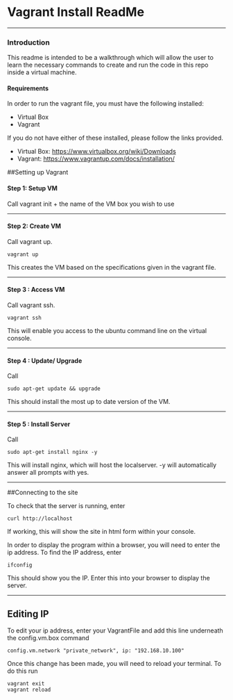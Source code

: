 # Vagrant Install ReadMe

---
### Introduction
This readme is intended to be a walkthrough which will allow the user to learn the necessary commands to create and run the code in this repo inside a virtual machine.

#### Requirements
In order to run the vagrant file, you must have the following installed:

* Virtual Box
* Vagrant

If you do not have either of these installed, please follow the links provided.

* Virtual Box: https://www.virtualbox.org/wiki/Downloads
* Vagrant: https://www.vagrantup.com/docs/installation/

##Setting up Vagrant


#### Step 1: Setup VM
Call vagrant init + the name of the VM box you wish to use

---
#### Step 2: Create VM
Call vagrant up.

```
vagrant up
```

 This creates the VM based on the specifications given in the vagrant file.

---
#### Step 3 : Access VM
Call vagrant ssh.

```
vagrant ssh
```

This will enable you access to the ubuntu command line on the virtual console.

---
#### Step 4 : Update/ Upgrade
Call

```
sudo apt-get update && upgrade
```

This should install the most up to date version of the VM.

---
#### Step 5 : Install Server
Call
 
```
sudo apt-get install nginx -y
```
 This will install nginx, which will host the localserver. -y will automatically answer all prompts with yes.

---
##Connecting to the site

To check that the server is running, enter 

```
curl http://localhost
```

If working, this will show the site in html form within your console.

In order to display the program within a browser, you will need to enter the ip address. To find the IP address, enter 

```
ifconfig
```

This should show you the IP. Enter this into your browser to display the server.

---

## Editing IP
To edit your ip address, enter your VagrantFile and add this line underneath the config.vm.box command

```
config.vm.network "private_network", ip: "192.168.10.100"
```

Once this change has been made, you will need to reload your terminal. To do this run

```
vagrant exit
vagrant reload
```
